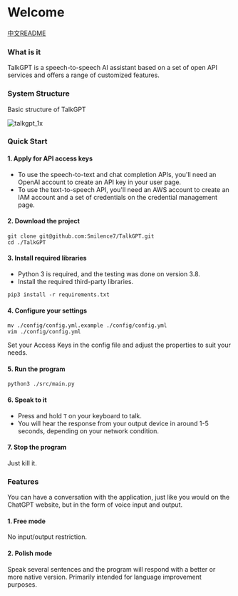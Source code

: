 # Welcome

[中文README](https://github.com/Smilence7/TalkGPT/blob/main/README.zh-CN.md)

### What is it

TalkGPT is a speech-to-speech AI assistant based on a set of open API services and offers a range of customized features.

### System Structure

Basic structure of TalkGPT


![talkgpt_1x](https://user-images.githubusercontent.com/12277570/233575831-0a669fda-a4e9-40b7-a4e8-98ecc437bfa0.png)


### Quick Start

#### 1. Apply for API access keys
- To use the speech-to-text and chat completion APIs, you'll need an OpenAI account to create an API key in your user page.
- To use the text-to-speech API, you'll need an AWS account to create an IAM account and a set of credentials on the credential management page.

#### 2. Download the project
```shell
git clone git@github.com:Smilence7/TalkGPT.git
cd ./TalkGPT
```

#### 3. Install required libraries  
- Python 3 is required, and the testing was done on version 3.8.
- Install the required third-party libraries.
```shell
pip3 install -r requirements.txt
```

#### 4. Configure your settings
```shell
mv ./config/config.yml.example ./config/config.yml
vim ./config/config.yml
```
Set your Access Keys in the config file and adjust the properties to suit your needs.

#### 5. Run the program
```shell
python3 ./src/main.py
```

#### 6. Speak to it
- Press and hold `T` on your keyboard to talk.  
- You will hear the response from your output device in around 1-5 seconds, depending on your network condition.

#### 7. Stop the program
Just kill it.

### Features
You can have a conversation with the application, just like you would on the ChatGPT website, but in the form of voice input and output.
#### 1. Free mode
No input/output restriction.
#### 2. Polish mode
Speak several sentences and the program will respond with a better or more native version. Primarily intended for language improvement purposes.

